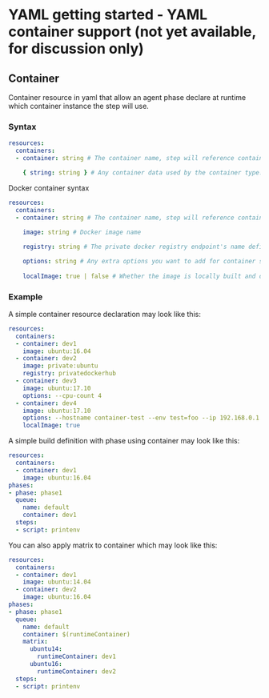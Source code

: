 
# YAML getting started - YAML container support (not yet available, for discussion only) 
 
## Container

Container resource in yaml that allow an agent phase declare at runtime which container instance the step will use.

### Syntax

```yaml
resources:
  containers:
  - container: string # The container name, step will reference container by name.

    { string: string } # Any container data used by the container type.
```

Docker container syntax
```yaml
resources:
  containers:
  - container: string # The container name, step will reference container by name.    
    
    image: string # Docker image name

    registry: string # The private docker registry endpoint's name defined in VSTS

    options: string # Any extra options you want to add for container startup.
    
    localImage: true | false # Whether the image is locally built and don't pull from docker registry
```

### Example

A simple container resource declaration may look like this:

```yaml
resources:
  containers:
  - container: dev1
    image: ubuntu:16.04
  - container: dev2
    image: private:ubuntu
    registry: privatedockerhub
  - container: dev3
    image: ubuntu:17.10
    options: --cpu-count 4
  - container: dev4
    image: ubuntu:17.10
    options: --hostname container-test --env test=foo --ip 192.168.0.1
    localImage: true
```

A simple build definition with phase using container may look like this:

```yaml
resources:
  containers:
  - container: dev1
    image: ubuntu:16.04
phases:
- phase: phase1
  queue:
    name: default
    container: dev1
  steps:
  - script: printenv
```

You can also apply matrix to container which may look like this:

```yaml
resources:
  containers:
  - container: dev1
    image: ubuntu:14.04
  - container: dev2
    image: ubuntu:16.04
phases:
- phase: phase1
  queue:
    name: default
    container: $(runtimeContainer)
    matrix:
      ubuntu14:
        runtimeContainer: dev1
      ubuntu16:
        runtimeContainer: dev2
  steps:
  - script: printenv
```
